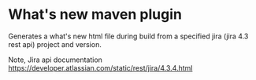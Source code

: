 # What's new maven plugin

Generates a what's new html file during build from a specified jira (jira 4.3 rest api) project and version.

Note, Jira api documentation https://developer.atlassian.com/static/rest/jira/4.3.4.html